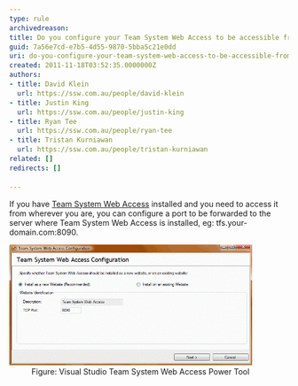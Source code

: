 ```yaml
---
type: rule
archivedreason: 
title: Do you configure your Team System Web Access to be accessible from outside the network?
guid: 7a56e7cd-e7b5-4d55-9870-5bba5c21e0dd
uri: do-you-configure-your-team-system-web-access-to-be-accessible-from-outside-the-network
created: 2011-11-18T03:52:35.0000000Z
authors:
- title: David Klein
  url: https://ssw.com.au/people/david-klein
- title: Justin King
  url: https://ssw.com.au/people/justin-king
- title: Ryan Tee
  url: https://ssw.com.au/people/ryan-tee
- title: Tristan Kurniawan
  url: https://ssw.com.au/people/tristan-kurniawan
related: []
redirects: []

---
```


If you have [Team System Web Access](http://www.ssw.com.au/SSW/Redirect/Microsoft/TSWA.htm) installed and you need to access it from wherever you are, you can configure a port to be forwarded to the server where Team System Web Access is installed, eg: tfs.your-domain.com:8090.

<!--endintro-->
<dl><dt><img alt="Visual Studio Team System Web Access Power Tool" src="TSWA.gif"></dt>
<dd>Figure: Visual Studio Team System Web Access Power Tool </dd></dl>
